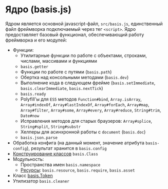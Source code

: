 # Ядро (basis.js)

Ядром является основной javascript-файл, `src/basis.js`, единственный файл фреймворка подключаемый через тег `<script>`. Ядро предоставляет базовый функционал, обеспечивающий работу фреймворка и его модулей:

- Функции:
  - Утилитарные функции по работе с объектами, строками, числами, массивами и функциями
  - `basis.getter`
  - Функции по работе с путями (`basis.path`)
  - Обертка над консольными методами (`basis.dev`)
  - Выполнение кода в следующем фрейме (`basis.setImmediate`, `basis.clearImmediate`, `basis.nextTick`)
  - `basis.ready`
  - Polyfill'ы для `ES5` методов `Function#bind`, `Array.isArray`, `Array#indexOf`, `Array#lastIndexOf`, `Array#forEach`, `Array#map`, `Array#filter`, `Array#some`, `Array#every`, `Array#reduce`, `String#trim`, `Date#now`
  - Исправления методов для старых браузеров: `Array#splice`, `String#split`, `String#substr`
  - Хелперы для асинхронной работы с `document` (`basis.doc`)
  - `basis.json.parse`
- Обработка конфига (на данный момент, значение атрибута `basis-config`), результат хранится в `basis.config`
- [Конструирование классов](ru-RU/basis.Class.md) `basis.Class`
- Модульность:
  - Пространства имен `basis.namespace`
  - [Ресурсы](ru-RU/resources.md): `basis.resource`, `basis.require`, `basis.asset`
- Класс [basis.Token](ru-RU/basis.Token.md)
- Утилизатор `basis.cleaner`
